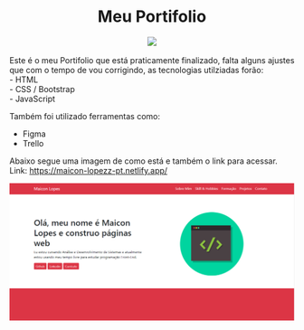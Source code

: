<h1 align="center">Meu Portifolio</h1>
<p align="center">
<img src="http://img.shields.io/static/v1?label=STATUS&message=EM%20DESENVOLVIMENTO&color=GREEN&style=for-the-badge"> 
</p>

<p>Este é o meu Portifolio que está praticamente finalizado, falta alguns ajustes que com o tempo de vou corrigindo, as tecnologias utilziadas forão: <br>
- HTML <br>
- CSS / Bootstrap <br>  
- JavaScript<br>

Também foi utilizado ferramentas como: <br>
- Figma <br>
- Trello
</p>

Abaixo segue uma imagem de como está e também o link para acessar.
Link: https://maicon-lopezz-pt.netlify.app/

<p>
  <img src="https://github.com/LoLpezz/Meu-Portf-lio/blob/main/Portfolio.PNG">
</p>
